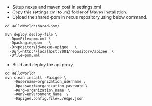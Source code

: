 * Setup nexus and maven conf in settings.xml
* Copy this settings.xml to .m2 folder of Maven installation.
* Upload the shared-pom in nexus repository using below command.

```
cd HelloWorld/shared-pom/

mvn deploy:deploy-file \
  -DpomFile=pom.xml \
  -Dpackaging=pom   \
  -DrepositoryId=nexus-apigee   \
  -Durl=http://localhost:8081/repository/apigee  \
  -Dfile=pom.xml

```

* Build and deploy the api proxy

```
cd HelloWorld/
mvn clean install -Papigee \
    -Dusername=orgnization_username \
    -Dpassword=organization_password \
    -Dorg=organization_name  \
    -Denv=environment_name  \
    -Dapigee.config.file=./edge.json 

```

